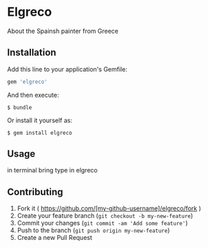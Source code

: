 # Elgreco

About the Spainsh painter from Greece

## Installation

Add this line to your application's Gemfile:

```ruby
gem 'elgreco'
```

And then execute:

    $ bundle

Or install it yourself as:

    $ gem install elgreco

## Usage

in terminal bring type in elgreco

## Contributing

1. Fork it ( https://github.com/[my-github-username]/elgreco/fork )
2. Create your feature branch (`git checkout -b my-new-feature`)
3. Commit your changes (`git commit -am 'Add some feature'`)
4. Push to the branch (`git push origin my-new-feature`)
5. Create a new Pull Request

